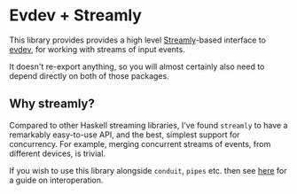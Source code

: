 Evdev + Streamly
================

This library provides provides a high level [Streamly](https://hackage.haskell.org/package/streamly)-based interface to [evdev](http://hackage.haskell.org/package/evdev), for working with streams of input events.

It doesn't re-export anything, so you will almost certainly also need to depend directly on both of those packages.

Why streamly?
-------------
Compared to other Haskell streaming libraries, I've found `streamly` to have a remarkably easy-to-use API, and the best, simplest support for concurrency. For example, merging concurrent streams of events, from different devices, is trivial.

If you wish to use this library alongside `conduit`, `pipes` etc. then see [here](https://hackage.haskell.org/package/streamly-0.7.0/docs/Streamly-Tutorial.html#g:39) for a guide on interoperation.
